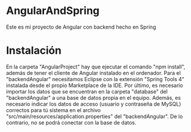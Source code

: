 # AngularAndSpring

Este es mi proyecto de Angular con backend hecho en Spring

# Instalación

En la carpeta "AngularProject" hay que ejecutar el comando "npm install",  además de tener el cliente de Angular instalado en el ordenador.
Para el "backendAngular" necesitamos Eclipse con la extensión "Spring Tools 4" instalada desde el propio Marketplace de la IDE.
Por último, es necesario importar los datos que se encuentran en la carpeta "database" del "backendAngular" a una base de datos propia en el equipo.
Además, es necesario indicar los datos de acceso (usuario y contraseña de MySQL) correctos para tú sistema en el archivo "src/main/resources/application.properties" del "backendAngular". De lo contrario, no se podrá conectar con la base de datos.
